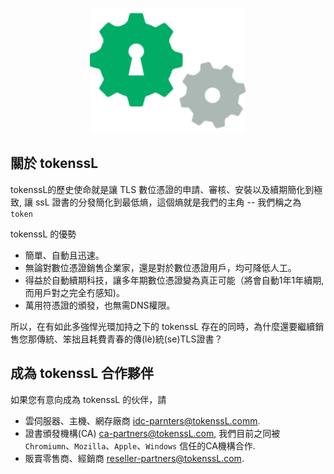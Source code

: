 <p align="center"><a href="https://www.tokenssL.com" target="_blank"><img src="https://raw.githubusercontent.com/tokenssl/design/main/logo/logo.svg" width="250"></a></p>

## 關於 tokenssL

tokenssL的歷史使命就是讓 TLS 數位憑證的申請、審核、安裝以及續期簡化到極致,
讓 ssL 證書的分發簡化到最低熵，這個熵就是我們的主角 -- 我們稱之為 `token`

tokenssL 的優勢

- 簡單、自動且迅速。
- 無論對數位憑證銷售企業家，還是對於數位憑證用戶，均可降低人工。
- 得益於自動續期科技，讓多年期數位憑證變為真正可能（將會自動1年1年續期, 而用戶對之完全冇感知)。
- 萬用符憑證的頒發，也無需DNS權限。

所以，在有如此多強悍光環加持之下的 tokenssL 存在的同時，為什麼還要繼續銷售您那傳統、笨拙且耗費青春的傳(lè)統(se)TLS證書？

## 成為 tokenssL 合作夥伴

如果您有意向成為 tokenssL 的伙伴，請

- 雲伺服器、主機、網存廠商 [idc-parnters@tokenssL.comm](mailto:idc-parnters@tokenssL.com).
- 證書頒發機構(CA) [ca-partners@tokenssL.com](mailto:ca-partners@tokenssL.com), 我們目前之同被 `Chromiumn`、`Mozilla`、`Apple`、`Windows` 信任的CA機構合作.
- 販賣零售商、經銷商 [reseller-partners@tokenssL.com](mailto:reseller-partners@tokenssL.com).
